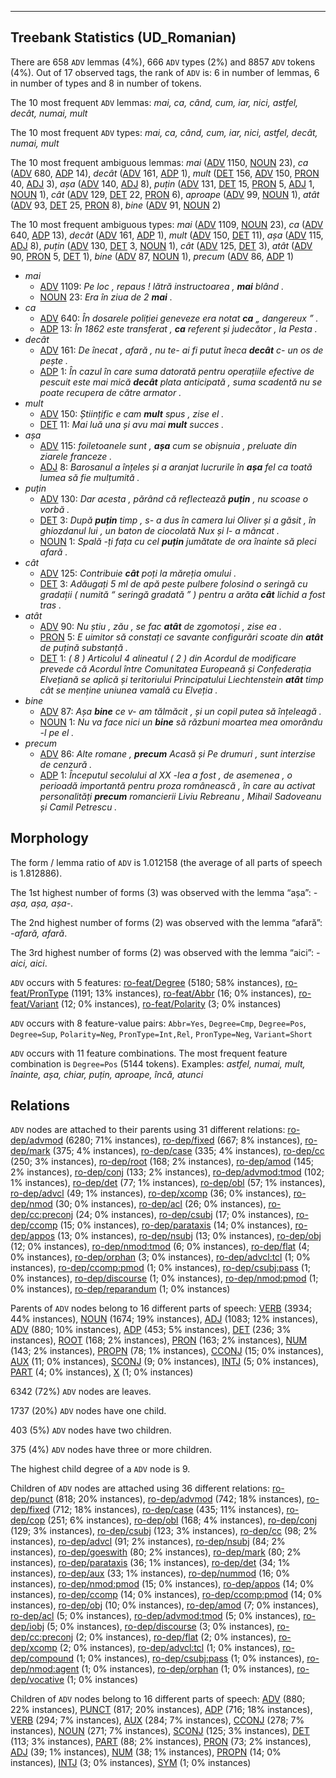 

--------------------------------------------------------------------------------

## Treebank Statistics (UD_Romanian)

There are 658 `ADV` lemmas (4%), 666 `ADV` types (2%) and 8857 `ADV` tokens (4%).
Out of 17 observed tags, the rank of `ADV` is: 6 in number of lemmas, 6 in number of types and 8 in number of tokens.

The 10 most frequent `ADV` lemmas: <em>mai, ca, când, cum, iar, nici, astfel, decât, numai, mult</em>

The 10 most frequent `ADV` types:  <em>mai, ca, când, cum, iar, nici, astfel, decât, numai, mult</em>

The 10 most frequent ambiguous lemmas: <em>mai</em> ([ADV]() 1150, [NOUN]() 23), <em>ca</em> ([ADV]() 680, [ADP]() 14), <em>decât</em> ([ADV]() 161, [ADP]() 1), <em>mult</em> ([DET]() 156, [ADV]() 150, [PRON]() 40, [ADJ]() 3), <em>așa</em> ([ADV]() 140, [ADJ]() 8), <em>puțin</em> ([ADV]() 131, [DET]() 15, [PRON]() 5, [ADJ]() 1, [NOUN]() 1), <em>cât</em> ([ADV]() 129, [DET]() 22, [PRON]() 6), <em>aproape</em> ([ADV]() 99, [NOUN]() 1), <em>atât</em> ([ADV]() 93, [DET]() 25, [PRON]() 8), <em>bine</em> ([ADV]() 91, [NOUN]() 2)

The 10 most frequent ambiguous types:  <em>mai</em> ([ADV]() 1109, [NOUN]() 23), <em>ca</em> ([ADV]() 640, [ADP]() 13), <em>decât</em> ([ADV]() 161, [ADP]() 1), <em>mult</em> ([ADV]() 150, [DET]() 11), <em>așa</em> ([ADV]() 115, [ADJ]() 8), <em>puțin</em> ([ADV]() 130, [DET]() 3, [NOUN]() 1), <em>cât</em> ([ADV]() 125, [DET]() 3), <em>atât</em> ([ADV]() 90, [PRON]() 5, [DET]() 1), <em>bine</em> ([ADV]() 87, [NOUN]() 1), <em>precum</em> ([ADV]() 86, [ADP]() 1)


* <em>mai</em>
  * [ADV]() 1109: <em>Pe loc , repaus ! lătră instructoarea , <b>mai</b> blând .</em>
  * [NOUN]() 23: <em>Era în ziua de 2 <b>mai</b> .</em>
* <em>ca</em>
  * [ADV]() 640: <em>În dosarele poliției geneveze era notat <b>ca</b> „ dangereux ” .</em>
  * [ADP]() 13: <em>În 1862 este transferat , <b>ca</b> referent și judecător , la Pesta .</em>
* <em>decât</em>
  * [ADV]() 161: <em>De înecat , afară , nu te- ai fi putut îneca <b>decât</b> c- un os de pește .</em>
  * [ADP]() 1: <em>În cazul în care suma datorată pentru operațiile efective de pescuit este mai mică <b>decât</b> plata anticipată , suma scadentă nu se poate recupera de către armator .</em>
* <em>mult</em>
  * [ADV]() 150: <em>Științific e cam <b>mult</b> spus , zise el .</em>
  * [DET]() 11: <em>Mai luă una și avu mai <b>mult</b> succes .</em>
* <em>așa</em>
  * [ADV]() 115: <em>foiletoanele sunt , <b>așa</b> cum se obișnuia , preluate din ziarele franceze .</em>
  * [ADJ]() 8: <em>Barosanul a înțeles și a aranjat lucrurile în <b>așa</b> fel ca toată lumea să fie mulțumită .</em>
* <em>puțin</em>
  * [ADV]() 130: <em>Dar acesta , părând că reflectează <b>puțin</b> , nu scoase o vorbă .</em>
  * [DET]() 3: <em>După <b>puțin</b> timp , s- a dus în camera lui Oliver și a găsit , în ghiozdanul lui , un baton de ciocolată Nux și l- a mâncat .</em>
  * [NOUN]() 1: <em>Spală -ți fața cu cel <b>puțin</b> jumătate de ora înainte să pleci afară .</em>
* <em>cât</em>
  * [ADV]() 125: <em>Contribuie <b>cât</b> poți la măreția omului .</em>
  * [DET]() 3: <em>Adăugați 5 ml de apă peste pulbere folosind o seringă cu gradații ( numită “ seringă gradată ” ) pentru a arăta <b>cât</b> lichid a fost tras .</em>
* <em>atât</em>
  * [ADV]() 90: <em>Nu știu , zău , se fac <b>atât</b> de zgomotoși , zise ea .</em>
  * [PRON]() 5: <em>E uimitor să constați ce savante configurări scoate din <b>atât</b> de puțină substanță .</em>
  * [DET]() 1: <em>( 8 ) Articolul 4 alineatul ( 2 ) din Acordul de modificare prevede că Acordul între Comunitatea Europeană și Confederația Elvețiană se aplică și teritoriului Principatului Liechtenstein <b>atât</b> timp cât se menține uniunea vamală cu Elveția .</em>
* <em>bine</em>
  * [ADV]() 87: <em>Așa <b>bine</b> ce v- am tălmăcit , și un copil putea să înțeleagă .</em>
  * [NOUN]() 1: <em>Nu va face nici un <b>bine</b> să răzbuni moartea mea omorându -l pe el .</em>
* <em>precum</em>
  * [ADV]() 86: <em>Alte romane , <b>precum</b> Acasă și Pe drumuri , sunt interzise de cenzură .</em>
  * [ADP]() 1: <em>Începutul secolului al XX -lea a fost , de asemenea , o perioadă importantă pentru proza românească , în care au activat personalități <b>precum</b> romancierii Liviu Rebreanu , Mihail Sadoveanu și Camil Petrescu .</em>

## Morphology

The form / lemma ratio of `ADV` is 1.012158 (the average of all parts of speech is 1.812886).

The 1st highest number of forms (3) was observed with the lemma “așa”: <em>-așa, așa, așa-</em>.

The 2nd highest number of forms (2) was observed with the lemma “afară”: <em>-afară, afară</em>.

The 3rd highest number of forms (2) was observed with the lemma “aici”: <em>-aici, aici</em>.

`ADV` occurs with 5 features: [ro-feat/Degree]() (5180; 58% instances), [ro-feat/PronType]() (1191; 13% instances), [ro-feat/Abbr]() (16; 0% instances), [ro-feat/Variant]() (12; 0% instances), [ro-feat/Polarity]() (3; 0% instances)

`ADV` occurs with 8 feature-value pairs: `Abbr=Yes`, `Degree=Cmp`, `Degree=Pos`, `Degree=Sup`, `Polarity=Neg`, `PronType=Int,Rel`, `PronType=Neg`, `Variant=Short`

`ADV` occurs with 11 feature combinations.
The most frequent feature combination is `Degree=Pos` (5144 tokens).
Examples: <em>astfel, numai, mult, înainte, așa, chiar, puțin, aproape, încă, atunci</em>


## Relations

`ADV` nodes are attached to their parents using 31 different relations: [ro-dep/advmod]() (6280; 71% instances), [ro-dep/fixed]() (667; 8% instances), [ro-dep/mark]() (375; 4% instances), [ro-dep/case]() (335; 4% instances), [ro-dep/cc]() (250; 3% instances), [ro-dep/root]() (168; 2% instances), [ro-dep/amod]() (145; 2% instances), [ro-dep/conj]() (133; 2% instances), [ro-dep/advmod:tmod]() (102; 1% instances), [ro-dep/det]() (77; 1% instances), [ro-dep/obl]() (57; 1% instances), [ro-dep/advcl]() (49; 1% instances), [ro-dep/xcomp]() (36; 0% instances), [ro-dep/nmod]() (30; 0% instances), [ro-dep/acl]() (26; 0% instances), [ro-dep/cc:preconj]() (24; 0% instances), [ro-dep/csubj]() (17; 0% instances), [ro-dep/ccomp]() (15; 0% instances), [ro-dep/parataxis]() (14; 0% instances), [ro-dep/appos]() (13; 0% instances), [ro-dep/nsubj]() (13; 0% instances), [ro-dep/obj]() (12; 0% instances), [ro-dep/nmod:tmod]() (6; 0% instances), [ro-dep/flat]() (4; 0% instances), [ro-dep/orphan]() (3; 0% instances), [ro-dep/advcl:tcl]() (1; 0% instances), [ro-dep/ccomp:pmod]() (1; 0% instances), [ro-dep/csubj:pass]() (1; 0% instances), [ro-dep/discourse]() (1; 0% instances), [ro-dep/nmod:pmod]() (1; 0% instances), [ro-dep/reparandum]() (1; 0% instances)

Parents of `ADV` nodes belong to 16 different parts of speech: [VERB]() (3934; 44% instances), [NOUN]() (1674; 19% instances), [ADJ]() (1083; 12% instances), [ADV]() (880; 10% instances), [ADP]() (453; 5% instances), [DET]() (236; 3% instances), [ROOT]() (168; 2% instances), [PRON]() (163; 2% instances), [NUM]() (143; 2% instances), [PROPN]() (78; 1% instances), [CCONJ]() (15; 0% instances), [AUX]() (11; 0% instances), [SCONJ]() (9; 0% instances), [INTJ]() (5; 0% instances), [PART]() (4; 0% instances), [X]() (1; 0% instances)

6342 (72%) `ADV` nodes are leaves.

1737 (20%) `ADV` nodes have one child.

403 (5%) `ADV` nodes have two children.

375 (4%) `ADV` nodes have three or more children.

The highest child degree of a `ADV` node is 9.

Children of `ADV` nodes are attached using 36 different relations: [ro-dep/punct]() (818; 20% instances), [ro-dep/advmod]() (742; 18% instances), [ro-dep/fixed]() (712; 18% instances), [ro-dep/case]() (435; 11% instances), [ro-dep/cop]() (251; 6% instances), [ro-dep/obl]() (168; 4% instances), [ro-dep/conj]() (129; 3% instances), [ro-dep/csubj]() (123; 3% instances), [ro-dep/cc]() (98; 2% instances), [ro-dep/advcl]() (91; 2% instances), [ro-dep/nsubj]() (84; 2% instances), [ro-dep/goeswith]() (80; 2% instances), [ro-dep/mark]() (80; 2% instances), [ro-dep/parataxis]() (36; 1% instances), [ro-dep/det]() (34; 1% instances), [ro-dep/aux]() (33; 1% instances), [ro-dep/nummod]() (16; 0% instances), [ro-dep/nmod:pmod]() (15; 0% instances), [ro-dep/appos]() (14; 0% instances), [ro-dep/ccomp]() (14; 0% instances), [ro-dep/ccomp:pmod]() (14; 0% instances), [ro-dep/obj]() (10; 0% instances), [ro-dep/amod]() (7; 0% instances), [ro-dep/acl]() (5; 0% instances), [ro-dep/advmod:tmod]() (5; 0% instances), [ro-dep/iobj]() (5; 0% instances), [ro-dep/discourse]() (3; 0% instances), [ro-dep/cc:preconj]() (2; 0% instances), [ro-dep/flat]() (2; 0% instances), [ro-dep/xcomp]() (2; 0% instances), [ro-dep/advcl:tcl]() (1; 0% instances), [ro-dep/compound]() (1; 0% instances), [ro-dep/csubj:pass]() (1; 0% instances), [ro-dep/nmod:agent]() (1; 0% instances), [ro-dep/orphan]() (1; 0% instances), [ro-dep/vocative]() (1; 0% instances)

Children of `ADV` nodes belong to 16 different parts of speech: [ADV]() (880; 22% instances), [PUNCT]() (817; 20% instances), [ADP]() (716; 18% instances), [VERB]() (294; 7% instances), [AUX]() (284; 7% instances), [CCONJ]() (278; 7% instances), [NOUN]() (271; 7% instances), [SCONJ]() (125; 3% instances), [DET]() (113; 3% instances), [PART]() (88; 2% instances), [PRON]() (73; 2% instances), [ADJ]() (39; 1% instances), [NUM]() (38; 1% instances), [PROPN]() (14; 0% instances), [INTJ]() (3; 0% instances), [SYM]() (1; 0% instances)

